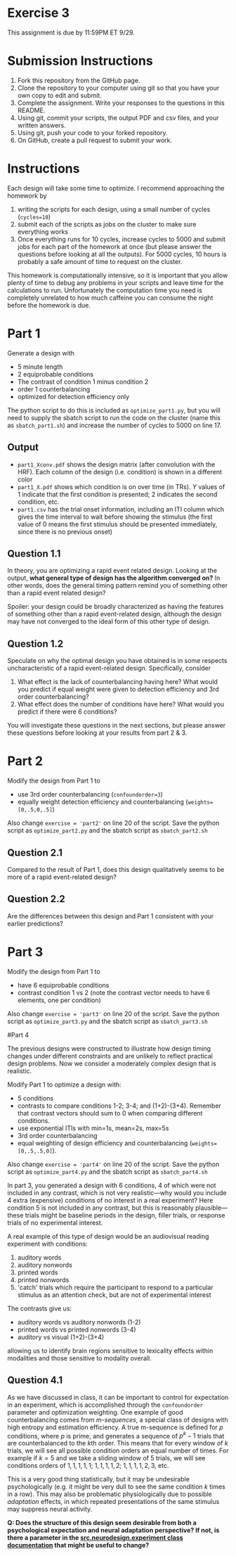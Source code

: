# Exercise 3

This assignment is due by 11:59PM ET 9/29.

# Submission Instructions

1. Fork this repository from the GitHub page.
2. Clone the repository to your computer using git so that you have your own copy to edit and submit.
1. Complete the assignment. Write your responses to the questions in this README.
5. Using git, commit your scripts, the output PDF and csv files, and your written answers.
6. Using git, push your code to your forked repository.
7. On GitHub, create a pull request to submit your work.


# Instructions

Each design will take some time to optimize. I recommend approaching the homework by

1. writing the scripts for each design, using a small number of cycles (`cycles=10`)
2. submit each of the scripts as jobs on the cluster to make sure everything works
3. Once everything runs for 10 cycles, increase cycles to 5000 and submit jobs for each part of the homework at once (but please answer the questions before looking at all the outputs). For 5000 cycles, 10 hours is probably a safe amount of time to request on the cluster.


This homework is computationally intensive, so it is important that you allow plenty of time to debug any problems in your scripts and leave time for the calculations to run. Unfortunately the computation time you need is completely unrelated to how much caffeine you can consume the night before the homework is due.


# Part 1

Generate a design with

- 5 minute length
- 2 equiprobable conditions
- The contrast of condition 1 minus condition 2
- order 1 counterbalancing
- optimized for detection efficiency only

The python script to do this is included as `optimize_part1.py`, but you will need to supply the sbatch script to run the code on the cluster (name this as `sbatch_part1.sh`) and increase the number of cycles to 5000 on line 17. 

## Output

- `part1_Xconv.pdf` shows the design matrix (after convolution with the HRF). Each column of the design (i.e. condition) is shown in a different color
- `part1_X.pdf` shows which condition is on over time (in TRs). $Y$ values of 1 indicate that the first condition is presented; 2 indicates the second condition, etc.
- `part1.csv` has the trial onset information, including an ITI column which gives the time interval to wait before showing the stimulus (the first value of 0 means the first stimulus should be presented immediately, since there is no previous onset)


## Question 1.1

In theory, you are optimizing a rapid event related design. Looking at the output, **what general type of design has the algorithm converged on?** In other words, does the general timing pattern remind you of something other than a rapid event related design?

Spoiler: your design could be broadly characterized as having the features of something other than a rapid event-related design, although the design may have not converged to the ideal form of this other type of design. 


## Question 1.2

Speculate on why the optimal design you have obtained is in some respects uncharacteristic of a rapid event-related design. Specifically, consider

1. What effect is the lack of counterbalancing having here? What would you predict if equal weight were given to detection efficiency and 3rd order counterbalancing?
2. What effect does the number of conditions have here? What would you predict if there were 6 conditions?

You will investigate these questions in the next sections, but please answer these questions before looking at your results from part 2 & 3.


# Part 2

Modify the design from Part 1 to

- use 3rd order counterbalancing (`confoundorder=3`)
- equally weight detection efficiency and counterbalancing (`weights=[0,.5,0,.5]`)

Also change `exercise = 'part2'` on line 20 of the script. Save the python script as `optimize_part2.py` and the sbatch script as `sbatch_part2.sh`

## Question 2.1

Compared to the result of Part 1, does this design qualitatively seems to be more of a rapid event-related design?

## Question 2.2

Are the differences between this design and Part 1 consistent with your earlier predictions?



# Part 3

Modify the design from Part 1 to

- have 6 equiprobable conditions
- contrast condition 1 vs 2 (note the contrast vector needs to have 6 elements, one per condition)


Also change `exercise = 'part3'` on line 20 of the script. Save the python script as `optimize_part3.py` and the sbatch script as `sbatch_part3.sh`


 
#Part 4

The previous designs were constructed to illustrate how design timing changes under different constraints and are unlikely to reflect practical design problems. Now we consider a moderately complex design that is realistic.

Modify Part 1 to optimize a design with:

- 5 conditions
- contrasts to compare conditions 1-2; 3-4; and (1+2)-(3+4). Remember that contrast vectors should sum to 0 when comparing different conditions.
- use exponential ITIs with min=1s, mean=2s, max=5s
- 3rd order counterbalancing
- equal weighting of design efficiency and counterbalancing (`weights=[0,.5,.5,0]`).


Also change `exercise = 'part4'` on line 20 of the script. Save the python script as `optimize_part4.py` and the sbatch script as `sbatch_part4.sh`


In part 3, you generated a design with 6 conditions, 4 of which were not included in any contrast, which is not very realistic—why would you include 4 extra (expensive) conditions of no interest in a real experiment? Here condition 5 is not included in any contrast, but this is reasonably plausible—these trials might be baseline periods in the design, filler trials, or response trials of no experimental interest. 

A real example of this type of design would be an audiovisual reading experiment with conditions:

1. auditory words
2. auditory nonwords
3. printed words
4. printed nonwords
5. 'catch' trials which require the participant to respond to a particular stimulus as an attention check, but are not of experimental interest

The contrasts give us:

- auditory words vs auditory nonwords (1-2)
- printed words vs printed nonwords (3-4)
- auditory vs visual (1+2)-(3+4)

allowing us to identify brain regions sensitive to lexicality effects within modalities and those sensitive to modality overall.

## Question 4.1

As we have discussed in class, it can be important to control for expectation in an experiment, which is accomplished through the `confoundorder` parameter and optimization weighting. One example of good counterbalancing comes from *m-sequences*, a special class of designs with high entropy and estimation efficiency. A true m-sequence is defined for $p$ conditions, where $p$ is prime, and generates a sequence of $p^k-1$ trials that are counterbalanced to the $k$th order. This means that for every window of $k$ trials, we will see all possible condition orders an equal number of times. For example if $k=5$ and we take a sliding window of 5 trials, we will see conditions orders of $1,1,1,1,1$; $1,1,1,1,2$; $1,1,1,1,2,3$, etc.

This is a very good thing statistically, but it may be undesirable psychologically (e.g. it might be very dull to see the same condition $k$ times in a row). This may also be problematic physiologically due to possible *adaptation* effects, in which repeated presentations of the same stimulus may suppress neural activity. 

**Q: Does the structure of this design seem desirable from both a psychological expectation and neural adaptation perspective? If not, is there a parameter in the [src.neurodesign.experiment class documentation](https://neurodesign.readthedocs.io/en/latest/genalg.html#neurodesign-design-optimisation) that might be useful to change?**


